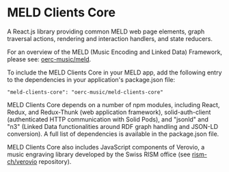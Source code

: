MELD Clients Core
=================
A React.js library providing common MELD web page elements, graph traversal actions, rendering and interaction handlers, and state reducers. 

For an overview of the MELD (Music Encoding and Linked Data) Framework, please see: [oerc-music/meld](http://github.com/oerc-music/meld). 

To include the MELD Clients Core in your MELD app, add the following entry to the dependencies in your application's package.json file:

```
"meld-clients-core": "oerc-music/meld-clients-core"
```

MELD Clients Core depends on a number of npm modules, including React, Redux, and Redux-Thunk (web application framework), solid-auth-client (authenticated HTTP communication with Solid Pods), and "jsonld" and "n3" (Linked Data functionalities around RDF graph handling and JSON-LD conversion). A full list of dependencies is available in the package.json file.

MELD Clients Core also includes JavaScript components of Verovio, a music engraving library developed by the Swiss RISM office (see [rism-ch/verovio](http://github.com/rism-ch/verovio) repository).
